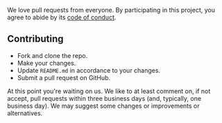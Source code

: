 We love pull requests from everyone. By participating in this project, you agree
to abide by its [code of conduct].

[code of conduct]: https://github.com/calleerlandsson/pick.vim/blob/master/CODE_OF_CONDUCT.md

## Contributing

- Fork and clone the repo.
- Make your changes.
- Update `README.md` in accordance to your changes.
- Submit a pull request on GitHub.

At this point you're waiting on us. We like to at least comment on, if not
accept, pull requests within three business days (and, typically, one business
day). We may suggest some changes or improvements or alternatives.

